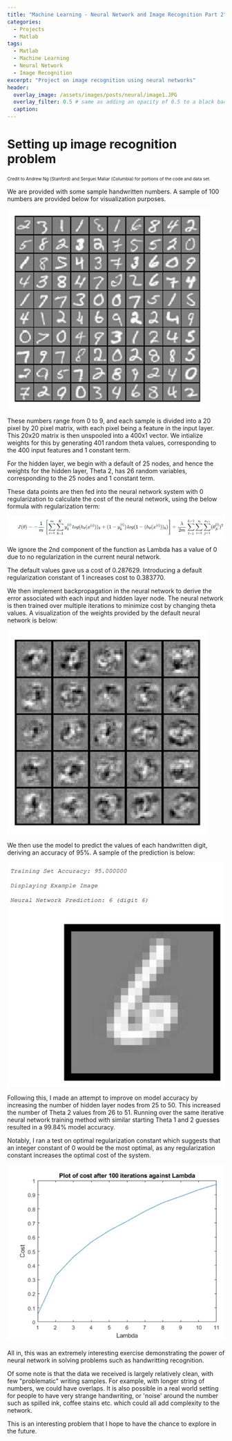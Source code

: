 ```yaml
---
title: "Machine Learning - Neural Network and Image Recognition Part 2"
categories:
  - Projects
  - Matlab
tags:
  - Matlab
  - Machine Learning
  - Neural Network
  - Image Recognition
excerpt: "Project on image recognition using neural networks" 
header:
  overlay_image: /assets/images/posts/neural/image1.JPG
  overlay_filter: 0.5 # same as adding an opacity of 0.5 to a black background
  caption:
---
```


# Setting up image recognition problem

<font size="1">Credit to Andrew Ng (Stanford) and Serguei Maliar (Columbia) for portions of the code and data set.</font>

We are provided with some sample handwritten numbers. A sample of 100 numbers are provided below for visualization purposes.

![image1.jpg](/assets/images/posts/neural/image1.JPG)

These numbers range from 0 to 9, and each sample is divided into a 20 pixel by 20 pixel matrix, with each pixel being a feature in the input layer. This 20x20 matrix is then unspooled into a 400x1 vector. We intialize weights for this by generating 401 random theta values, corresponding to the 400 input features and 1 constant term. 

For the hidden layer, we begin with a default of 25 nodes, and hence the weights for the hidden layer, Theta 2, has 26 random variables, corresponding to the 25 nodes and 1 constant term. 

These data points are then fed into the neural network system with 0 regularization to calculate the cost of the neural network, using the below formula with regularization term:

![func3.jpg](/assets/images/posts/neural/func3.JPG)

We ignore the 2nd component of the function as Lambda has a value of 0 due to no regularization in the current neural network.

The default values gave us a cost of 0.287629. Introducing a default regularization constant of 1 increases cost to 0.383770. 

We then implement backpropagation in the neural network to derive the error associated with each input and hidden layer node. The neural network is then trained over multiple iterations to minimize cost by changing theta values. A visualization of the weights provided by the default neural network is below:

![weights1.jpg](/assets/images/posts/neural/weights1.JPG)

We then use the model to predict the values of each handwritten digit, deriving an accuracy of 95%. A sample of the prediction is below:

![pred1.jpg](/assets/images/posts/neural/pred1.JPG)

Following this, I made an attempt to improve on model accuracy by increasing the number of hidden layer nodes from 25 to 50. This increased the number of Theta 2 values from 26 to 51. Running over the same iterative neural network training method with similar starting Theta 1 and 2 guesses resulted in a 99.84% model accuracy.

Notably, I ran a test on optimal regularization constant which suggests that an integer constant of 0 would be the most optimal, as any regularization constant increases the optimal cost of the system.

![lambda1.jpg](/assets/images/posts/neural/lambda1.JPG)

All in, this was an extremely interesting exercise demonstrating the power of neural network in solving problems such as handwritting recognition. 

Of some note is that the data we received is largely relatively clean, with few "problematic" writing samples. For example, with longer string of numbers, we could have overlaps. It is also possible in a real world setting for people to have very strange handwriting, or 'noise' around the number such as spilled ink, coffee stains etc. which could all add complexity to the network.

This is an interesting problem that I hope to have the chance to explore in the future. 